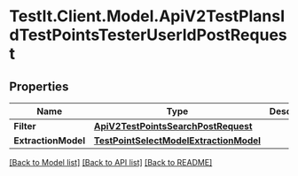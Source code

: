# TestIt.Client.Model.ApiV2TestPlansIdTestPointsTesterUserIdPostRequest

## Properties

Name | Type | Description | Notes
------------ | ------------- | ------------- | -------------
**Filter** | [**ApiV2TestPointsSearchPostRequest**](ApiV2TestPointsSearchPostRequest.md) |  | [optional] 
**ExtractionModel** | [**TestPointSelectModelExtractionModel**](TestPointSelectModelExtractionModel.md) |  | [optional] 

[[Back to Model list]](../README.md#documentation-for-models) [[Back to API list]](../README.md#documentation-for-api-endpoints) [[Back to README]](../README.md)

